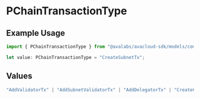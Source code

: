 # PChainTransactionType

## Example Usage

```typescript
import { PChainTransactionType } from "@avalabs/avacloud-sdk/models/components";

let value: PChainTransactionType = "CreateSubnetTx";
```

## Values

```typescript
"AddValidatorTx" | "AddSubnetValidatorTx" | "AddDelegatorTx" | "CreateChainTx" | "CreateSubnetTx" | "ImportTx" | "ExportTx" | "AdvanceTimeTx" | "RewardValidatorTx" | "RemoveSubnetValidatorTx" | "TransformSubnetTx" | "AddPermissionlessValidatorTx" | "AddPermissionlessDelegatorTx" | "BaseTx" | "TransferSubnetOwnershipTx" | "UNKNOWN"
```